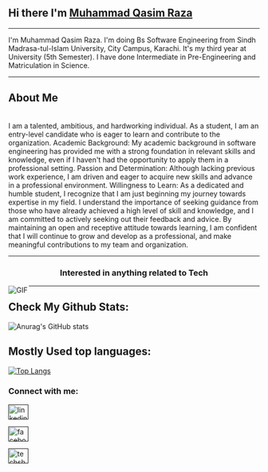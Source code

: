 <!-- ### Visit My Portfolio: <br> <br>

### Check My Resume: <br> -->

<!--
**Muhammad-Qasim-Raza/Muhammad-Qasim-Raza** is a ✨ _special_ ✨ repository because its `README.md` (this file) appears on your GitHub profile.

Here are some ideas to get you started:

- 🔭 I’m currently working on ...
- 🌱 I’m currently learning ...
- 👯 I’m looking to collaborate on ...
- 🤔 I’m looking for help with ...
- 💬 Ask me about ...
- 📫 How to reach me: ...
- 😄 Pronouns: ...
- ⚡ Fun fact: ...
-->
## Hi there I'm <a href="" target="_blank"> Muhammad Qasim Raza </a>

<hr>
I'm Muhammad Qasim Raza. I'm doing Bs Software Engineering from Sindh Madrasa-tul-Islam University, City Campus, Karachi. It's my third year at University (5th Semester).
I have done Intermediate in Pre-Engineering and Matriculation  in Science. 


<hr>

## About Me

<br>
I am a talented, ambitious, and hardworking individual. As a student, I am an entry-level candidate who is eager to learn and contribute to the organization.
Academic Background: My academic background in software engineering has provided me with a strong foundation in relevant skills and knowledge, even if I haven't had the opportunity to apply them in a professional setting.
Passion and Determination: Although lacking previous work experience, I am driven and eager to acquire new skills and advance in a professional environment.
Willingness to Learn: As a dedicated and humble student, I recognize that I am just beginning my journey towards expertise in my field. I understand the importance of seeking guidance from those who have already achieved a high level of skill and knowledge, and I am committed to actively seeking out their feedback and advice. By maintaining an open and receptive attitude towards learning, I am confident that I will continue to grow and develop as a professional, and make meaningful contributions to my team and organization.
<hr>
<h3 align="center">Interested in anything related to Tech</h3>

 <img align="left" alt="GIF" src="https://i2.wp.com/allhtaccess.info/wp-content/uploads/2018/03/programming.gif?fit=1281%2C716&ssl=1" />

<hr>

## Check My Github Stats:
![Anurag's GitHub stats](https://github-readme-stats.vercel.app/api?username=Muhammad-Qasim-Raza&show_icons=true&theme=radical&count_private=true)

## Mostly Used top languages:
[![Top Langs](https://github-readme-stats.vercel.app/api/top-langs/?username=Muhammad-Qasim-Raza&layout=compact&theme=github_dark)](https://github.com/anuraghazra/github-readme-stats)


<h3 align="left">Connect with me:</h3>
<p align="left">
<a href="" target="blank"><img align="center" src="https://raw.githubusercontent.com/rahuldkjain/github-profile-readme-generator/master/src/images/icons/Social/linked-in-alt.svg" alt="linkedin" height="30" width="40" /></a>

<a href="" target="blank"><img align="center" src="https://raw.githubusercontent.com/rahuldkjain/github-profile-readme-generator/master/src/images/icons/Social/facebook.svg" alt="facebook" height="30" width="40" /></a>

<a href="" target="blank"><img align="center" src="https://raw.githubusercontent.com/rahuldkjain/github-profile-readme-generator/master/src/images/icons/Social/youtube.svg" alt="techshoor" height="30" width="40" /></a>
</p>